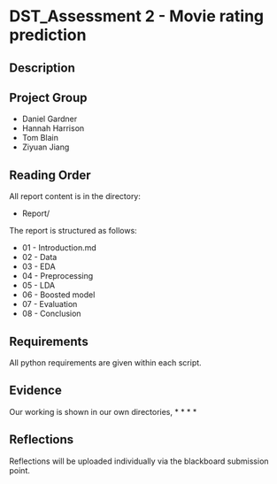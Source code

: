 # DST_Assessment 2 - Movie rating prediction

## Description



## Project Group

* Daniel Gardner
* Hannah Harrison
* Tom Blain
* Ziyuan Jiang 


## Reading Order

All report content is in the directory:

* Report/

The report is structured as follows:
* 01 - Introduction.md
* 02 - Data 
* 03 - EDA
* 04 - Preprocessing
* 05 - LDA
* 06 - Boosted model
* 07 - Evaluation
* 08 - Conclusion

## Requirements

All python requirements are given within each script.

## Evidence

Our working is shown in our own directories,
*
*
*
*



## Reflections

Reflections will be uploaded individually via the blackboard submission point.
